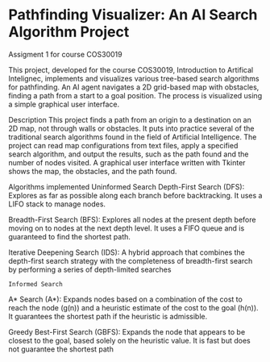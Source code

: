 # Pathfinding Visualizer: An AI Search Algorithm Project
 Assigment 1 for course COS30019


This project, developed for the course COS30019, Introduction to Artifical Intelignec, implements and visualizes various tree-based search algorithms for pathfinding. An AI agent navigates a 2D grid-based map with obstacles, finding a path from a start to a goal position. The process is visualized using a simple graphical user interface.

 Description
This project finds a path from an origin to a destination on an 2D map, not through walls or obstacles. It puts into practice several of the traditional search algorithms found in the field of Artificial Intelligence. The project can read map configurations from text files, apply a specified search algorithm, and output the results, such as the path found and the number of nodes visited. A graphical user interface written with Tkinter shows the map, the obstacles, and the path found.


Algorithms implemented
    Uninformed Search
Depth-First Search (DFS): Explores as far as possible along each branch before backtracking. It uses a LIFO stack to manage nodes. 

Breadth-First Search (BFS): Explores all nodes at the present depth before moving on to nodes at the next depth level. It uses a FIFO queue and is guaranteed to find the shortest path. 

Iterative Deepening Search (IDS): A hybrid approach that combines the depth-first search strategy with the completeness of breadth-first search by performing a series of depth-limited searches

    Informed Search
A* Search (A*): Expands nodes based on a combination of the cost to reach the node (g(n)) and a heuristic estimate of the cost to the goal (h(n)). It guarantees the shortest path if the heuristic is admissible. 

Greedy Best-First Search (GBFS): Expands the node that appears to be closest to the goal, based solely on the heuristic value. It is fast but does not guarantee the shortest path
